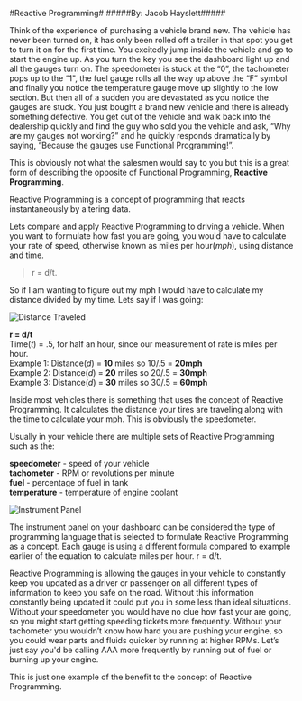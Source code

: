 #Reactive Programming#
#####By: Jacob Hayslett#####

Think of the experience of purchasing a vehicle brand new. The vehicle has never been turned on, it has only been rolled off a trailer in that spot you get to turn it on for the first time. You excitedly jump inside the vehicle and go to start the engine up. As you turn the key you see the dashboard light up and all the gauges turn on. The speedometer is stuck at the “0”, the tachometer pops up to the “1", the fuel gauge rolls all the way up above the “F” symbol and finally you notice the temperature gauge move up slightly to the low section. But then all of a sudden you are devastated as you notice the gauges are stuck. You just bought a brand new vehicle and there is already something defective. You get out of the vehicle and walk back into the dealership quickly and find the guy who sold you the vehicle and ask, “Why are my gauges not working?” and he quickly responds dramatically by saying, “Because the gauges use Functional Programming!”.

This is obviously not what the salesmen would say to you but this is a great form of describing the opposite of Functional Programming, **Reactive Programming**.

Reactive Programming is a concept of programming that reacts instantaneously by altering data.

Lets compare and apply Reactive Programming to driving a vehicle. When you want to formulate how fast you are going, you would have to calculate your rate of speed, otherwise known as miles per hour(_mph_), using distance and time.

> r = d/t.

So if I am wanting to figure out my mph I would have to calculate my distance divided by my time. Lets say if I was going:

![Distance Traveled](http://hayslett.xyz/md/distanceTraveled.jpg)

**r = d/t**  
Time(_t_) = .5, for half an hour, since our measurement of rate is miles per hour.  
Example 1: Distance(_d_) = **10** miles so 10/.5 = **20mph**  
Example 2: Distance(_d_) = **20** miles so 20/.5 = **30mph**  
Example 3: Distance(_d_) = **30** miles so 30/.5 = **60mph**

Inside most vehicles there is something that uses the concept of Reactive Programming. It calculates the distance your tires are traveling along with the time to calculate your mph. This is obviously the speedometer.

Usually in your vehicle there are multiple sets of Reactive Programming such as the:

**speedometer** - speed of your vehicle  
**tachometer** - RPM or revolutions per minute  
**fuel** - percentage of fuel in tank  
**temperature** - temperature of engine coolant  

![Instrument Panel](http://hayslett.xyz/md/instrumentPanel.jpg)

The instrument panel on your dashboard can be considered the type of programming language that is selected to formulate Reactive Programming as a concept. Each gauge is using a different formula compared to example earlier of the equation to calculate miles per hour. r = d/t.

Reactive Programming is allowing the gauges in your vehicle to constantly keep you updated as a driver or passenger on all different types of information to keep you safe on the road. Without this information constantly being updated it could put you in some less than ideal situations. Without your speedometer you would have no clue how fast your are going, so you might start getting speeding tickets more frequently. Without your tachometer you wouldn’t know how hard you are pushing your engine, so you could wear parts and fluids quicker by running at higher RPMs. Let’s just say you'd be calling AAA more frequently by running out of fuel or burning up your engine.

This is just one example of the benefit to the concept of Reactive Programming.
